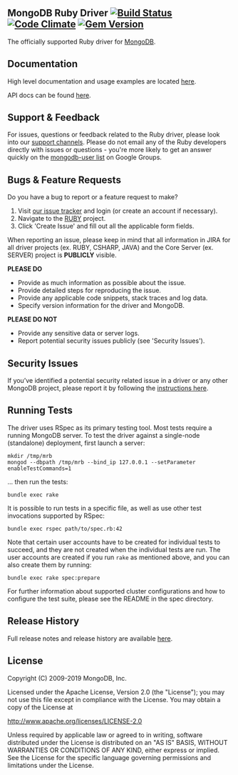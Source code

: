 MongoDB Ruby Driver [![Build Status][travis-img]][travis-url] [![Code Climate][codeclimate-img]][codeclimate-url] [![Gem Version][rubygems-img]][rubygems-url]
-----
The officially supported Ruby driver for [MongoDB](http://www.mongodb.org).


Documentation
-------------

High level documentation and usage examples are located
[here](http://docs.mongodb.org/ecosystem/drivers/ruby/).

API docs can be found [here](http://api.mongodb.org/ruby/).


Support & Feedback
------------------

For issues, questions or feedback related to the Ruby driver, please look into
our [support channels](http://www.mongodb.org/about/support). Please
do not email any of the Ruby developers directly with issues or
questions - you're more likely to get an answer quickly on the [mongodb-user list](http://groups.google.com/group/mongodb-user) on Google Groups.


Bugs & Feature Requests
-----------------------

Do you have a bug to report or a feature request to make?

1. Visit [our issue tracker](https://jira.mongodb.org) and login (or create an account if necessary).
2. Navigate to the [RUBY](https://jira.mongodb.org/browse/RUBY) project.
3. Click 'Create Issue' and fill out all the applicable form fields.

When reporting an issue, please keep in mind that all information in JIRA for all driver projects (ex. RUBY, CSHARP, JAVA) and the Core Server (ex. SERVER) project is **PUBLICLY** visible.

**PLEASE DO**

* Provide as much information as possible about the issue.
* Provide detailed steps for reproducing the issue.
* Provide any applicable code snippets, stack traces and log data.
* Specify version information for the driver and MongoDB.

**PLEASE DO NOT**

* Provide any sensitive data or server logs.
* Report potential security issues publicly (see 'Security Issues').


Security Issues
---------------

If you’ve identified a potential security related issue in a driver or any other
MongoDB project, please report it by following the [instructions here](http://docs.mongodb.org/manual/tutorial/create-a-vulnerability-report).


Running Tests
-------------

The driver uses RSpec as its primary testing tool. Most tests require a
running MongoDB server. To test the driver against a single-node (standalone)
deployment, first launch a server:

    mkdir /tmp/mrb
    mongod --dbpath /tmp/mrb --bind_ip 127.0.0.1 --setParameter enableTestCommands=1

... then run the tests:

    bundle exec rake

It is possible to run tests in a specific file, as well as use other
test invocations supported by RSpec:

    bundle exec rspec path/to/spec.rb:42

Note that certain user accounts have to be created for individual tests to
succeed, and they are not created when the individual tests are run. The
user accounts are created if you run `rake` as mentioned above, and you can
also create them by running:

    bundle exec rake spec:prepare

For further information about supported cluster configurations and how to
configure the test suite, please see the README in the spec directory.


Release History
---------------

Full release notes and release history are available [here](https://github.com/mongodb/mongo-ruby-driver/releases).


License
-------

 Copyright (C) 2009-2019 MongoDB, Inc.

   Licensed under the Apache License, Version 2.0 (the "License");
   you may not use this file except in compliance with the License.
   You may obtain a copy of the License at

   http://www.apache.org/licenses/LICENSE-2.0

   Unless required by applicable law or agreed to in writing, software
   distributed under the License is distributed on an "AS IS" BASIS,
   WITHOUT WARRANTIES OR CONDITIONS OF ANY KIND, either express or implied.
   See the License for the specific language governing permissions and
   limitations under the License.

[rubygems-img]: https://badge.fury.io/rb/mongo.svg
[rubygems-url]: http://badge.fury.io/rb/mongo
[travis-img]: https://secure.travis-ci.org/mongodb/mongo-ruby-driver.svg?branch=master
[travis-url]: http://travis-ci.org/mongodb/mongo-ruby-driver?branch=master
[codeclimate-img]: https://codeclimate.com/github/mongodb/mongo-ruby-driver.svg?branch=master
[codeclimate-url]: https://codeclimate.com/github/mongodb/mongo-ruby-driver?branch=master
